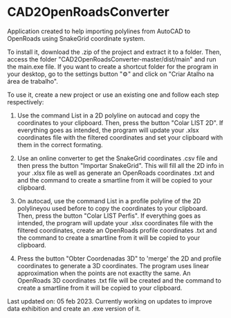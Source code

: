 # CAD2OpenRoadsConverter
Application created to help importing polylines from AutoCAD to OpenRoads using SnakeGrid coordinate system.

To install it, download the .zip of the project and extract it to a folder.
Then, access the folder "CAD2OpenRoadsConverter-master/dist/main" and run the main.exe file.
If you want to create a shortcut folder for the program in your desktop, go to the settings button "⚙️" and click on "Criar Atalho na área de trabalho".

To use it, create a new project or use an existing one and follow each step respectively: 

1) Use the command List in a 2D polyline on autocad and copy the coordinates to your clipboard. Then, press the button "Colar LIST 2D". 
If everything goes as intended, the program will update your .xlsx coordinates file with the filtered coordinates and set your clipboard with them in the correct formating.   

2) Use an online converter to get the SnakeGrid coordinates .csv file and then press the button "Importar SnakeGrid".
This will fill all the 2D info in your .xlsx file as well as generate an OpenRoads coordinates .txt and and the command to create a smartline from it will be copied to your clipboard.

3) On autocad, use the command List in a profile polyline of the 2D polylineyou used before to copy the coordinates to your clipboard. Then, press the button "Colar LIST Perfis".
If everything goes as intended, the program will update your .xlsx coordinates file with the filtered coordinates, create an OpenRoads profile coordinates .txt and the command to create a smartline from it will be copied to your clipboard.

4) Press the button "Obter Coordenadas 3D" to 'merge' the 2D and profile coordinates to generate a 3D coordinates. The program uses linear approximation when the points are not exactlty the same.
An OpenRoads 3D coordinates .txt file will be created and the command to create a smartline from it will be copied to your clipboard.

Last updated on: 05 feb 2023. Currently working on updates to improve data exhibition and create an .exe version of it.
